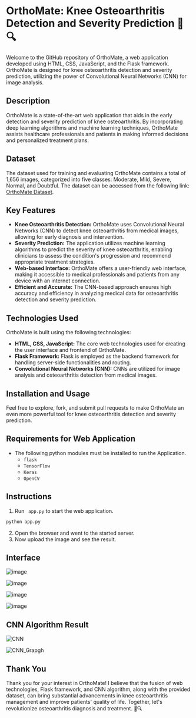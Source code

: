 # OrthoMate: Knee Osteoarthritis Detection and Severity Prediction 🦴🔍

Welcome to the GitHub repository of OrthoMate, a web application developed using HTML, CSS, JavaScript, and the Flask framework. OrthoMate is designed for knee osteoarthritis detection and severity prediction, utilizing the power of Convolutional Neural Networks (CNN) for image analysis.

## Description

OrthoMate is a state-of-the-art web application that aids in the early detection and severity prediction of knee osteoarthritis. By incorporating deep learning algorithms and machine learning techniques, OrthoMate assists healthcare professionals and patients in making informed decisions and personalized treatment plans.

## Dataset

The dataset used for training and evaluating OrthoMate contains a total of 1,656 images, categorized into five classes: Moderate, Mild, Severe, Normal, and Doubtful. The dataset can be accessed from the following link: [OrthoMate Dataset](https://data.mendeley.com/datasets/t9ndx37v5h/1).

## Key Features

- **Knee Osteoarthritis Detection:** OrthoMate uses Convolutional Neural Networks (CNN) to detect knee osteoarthritis from medical images, allowing for early diagnosis and intervention.
- **Severity Prediction:** The application utilizes machine learning algorithms to predict the severity of knee osteoarthritis, enabling clinicians to assess the condition's progression and recommend appropriate treatment strategies.
- **Web-based Interface:** OrthoMate offers a user-friendly web interface, making it accessible to medical professionals and patients from any device with an internet connection.
- **Efficient and Accurate:** The CNN-based approach ensures high accuracy and efficiency in analyzing medical data for osteoarthritis detection and severity prediction.

## Technologies Used

OrthoMate is built using the following technologies:
- **HTML, CSS, JavaScript:** The core web technologies used for creating the user interface and frontend of OrthoMate.
- **Flask Framework:** Flask is employed as the backend framework for handling server-side functionalities and routing.
- **Convolutional Neural Networks (CNN):** CNNs are utilized for image analysis and osteoarthritis detection from medical images.

## Installation and Usage

Feel free to explore, fork, and submit pull requests to make OrthoMate an even more powerful tool for knee osteoarthritis detection and severity prediction.


## Requirements for Web Application

- The following python modules must be installed to run the Application.
  - ```flask```
  - ```TensorFlow```
  - ```Keras```
  - ```OpenCV```


## Instructions
1. Run ``` app.py``` to start the web application.
 ```bash
 python app.py
 ```
2. Open the browser and went to the started server.
3. Now upload the image and see the result.

## Interface


![image](https://github.com/amanullahmd12/OrthoMate/assets/92320933/5322881f-9ae3-486e-bcc1-ceb7e7566e48)


![image](https://github.com/amanullahmd12/OrthoMate/assets/92320933/3b541934-f7b2-45a5-a5f2-7b7b89800c3d)

![image](https://github.com/amanullahmd12/OrthoMate/assets/92320933/f50891ab-af01-433a-931b-374a32ed9d62)



![image](https://github.com/amanullahmd12/OrthoMate/assets/92320933/9d59bd60-dd2a-4446-9211-09b747578d03)


## CNN Algorithm Result

![CNN](https://github.com/amanullahmd12/OrthoMate/assets/92320933/55c2afbe-2238-4f20-b124-7d7b41959743)

![CNN_Grapgh](https://github.com/amanullahmd12/OrthoMate/assets/92320933/088e97ab-1fe7-4989-afb6-9db1665e81f1)


## Thank You

Thank you for your interest in OrthoMate! I believe that the fusion of web technologies, Flask framework, and CNN algorithm, along with the provided dataset, can bring substantial advancements in knee osteoarthritis management and improve patients' quality of life. Together, let's revolutionize osteoarthritis diagnosis and treatment. 🦴🔍

